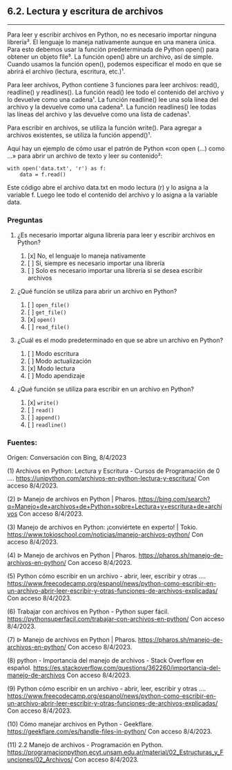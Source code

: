 ## 6.2. Lectura y escritura de archivos
---
Para leer y escribir archivos en Python, no es necesario importar ninguna librería³. El lenguaje lo maneja nativamente aunque en una manera única. Para esto debemos usar la función predeterminada de Python open() para obtener un objeto file³. La función open() abre un archivo, así de simple. Cuando usamos la función open(), podemos especificar el modo en que se abrirá el archivo (lectura, escritura, etc.)¹. 

Para leer archivos, Python contiene 3 funciones para leer archivos: read(), readline() y readlines(). La función read() lee todo el contenido del archivo y lo devuelve como una cadena¹. La función readline() lee una sola línea del archivo y la devuelve como una cadena³. La función readlines() lee todas las líneas del archivo y las devuelve como una lista de cadenas¹.

Para escribir en archivos, se utiliza la función write(). Para agregar a archivos existentes, se utiliza la función append()¹. 

Aquí hay un ejemplo de cómo usar el patrón de Python «con open (…) como …» para abrir un archivo de texto y leer su contenido²:

```
with open('data.txt', 'r') as f:
    data = f.read()
```

Este código abre el archivo data.txt en modo lectura (r) y lo asigna a la variable f. Luego lee todo el contenido del archivo y lo asigna a la variable data.

### Preguntas

1. ¿Es necesario importar alguna librería para leer y escribir archivos en Python?
   1. [x] No, el lenguaje lo maneja nativamente
   2. [ ] Sí, siempre es necesario importar una librería
   3. [ ] Solo es necesario importar una librería si se desea escribir archivos
   
2. ¿Qué función se utiliza para abrir un archivo en Python?
   1. [ ] `open_file()`
   2. [ ] `get_file()`
   3. [x] `open()`
   4. [ ] `read_file()`
   
3. ¿Cuál es el modo predeterminado en que se abre un archivo en Python?
   1. [ ] Modo escritura
   2. [ ] Modo actualización
   3. [x] Modo lectura
   4. [ ] Modo apendizaje
   
4. ¿Qué función se utiliza para escribir en un archivo en Python?
   1. [x] `write()`
   2. [ ] `read()`
   3. [ ] `append()`
   4. [ ] `readline()`

### Fuentes:

Origen: Conversación con Bing, 8/4/2023

(1) Archivos en Python: Lectura y Escritura - Cursos de Programación de 0 .... https://unipython.com/archivos-en-python-lectura-y-escritura/ Con acceso 8/4/2023.

(2) ᐉ Manejo de archivos en Python | Pharos. https://bing.com/search?q=Manejo+de+archivos+de+Python+sobre+Lectura+y+escritura+de+archivos Con acceso 8/4/2023.

(3) Manejo de archivos en Python: ¡conviértete en experto! | Tokio. https://www.tokioschool.com/noticias/manejo-archivos-python/ Con acceso 8/4/2023.

(4) ᐉ Manejo de archivos en Python | Pharos. https://pharos.sh/manejo-de-archivos-en-python/ Con acceso 8/4/2023.

(5) Python cómo escribir en un archivo - abrir, leer, escribir y otras .... https://www.freecodecamp.org/espanol/news/python-como-escribir-en-un-archivo-abrir-leer-escribir-y-otras-funciones-de-archivos-explicadas/ Con acceso 8/4/2023.

(6) Trabajar con archivos en Python - Python super fácil. https://pythonsuperfacil.com/trabajar-con-archivos-en-python/ Con acceso 8/4/2023.

(7) ᐉ Manejo de archivos en Python | Pharos. https://pharos.sh/manejo-de-archivos-en-python/ Con acceso 8/4/2023.

(8) python - Importancia del manejo de archivos - Stack Overflow en español. https://es.stackoverflow.com/questions/362260/importancia-del-manejo-de-archivos Con acceso 8/4/2023.

(9) Python cómo escribir en un archivo - abrir, leer, escribir y otras .... https://www.freecodecamp.org/espanol/news/python-como-escribir-en-un-archivo-abrir-leer-escribir-y-otras-funciones-de-archivos-explicadas/ Con acceso 8/4/2023.

(10) Cómo manejar archivos en Python - Geekflare. https://geekflare.com/es/handle-files-in-python/ Con acceso 8/4/2023.

(11) 2.2 Manejo de archivos - Programación en Python. https://programacionpython.ecyt.unsam.edu.ar/material/02_Estructuras_y_Funciones/02_Archivos/ Con acceso 8/4/2023.